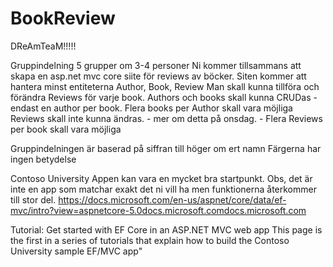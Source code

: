 # BookReview

DReAmTeaM!!!!!

Gruppindelning 5 grupper om 3-4 personer
Ni kommer tillsammans att skapa en asp.net mvc core siite för reviews av böcker.
Siten kommer att hantera  minst entiteterna Author, Book, Review
Man skall kunna tillföra och förändra Reviews för varje book.
Authors och books skall kunna CRUDas - endast en author per book. Flera books per Author skall vara möjliga
Reviews skall inte kunna ändras.  - mer om detta på onsdag.  - Flera Reviews per book skall vara möjliga

Gruppindelningen är baserad på siffran till höger om ert namn
Färgerna har ingen betydelse

Contoso University Appen kan vara en mycket bra startpunkt. Obs, det är inte en app som matchar exakt det ni vill ha men funktionerna återkommer till stor del.
https://docs.microsoft.com/en-us/aspnet/core/data/ef-mvc/intro?view=aspnetcore-5.0docs.microsoft.comdocs.microsoft.com

Tutorial: Get started with EF Core in an ASP.NET MVC web app
This page is the first in a series of tutorials that explain how to build the Contoso University sample EF/MVC app"
